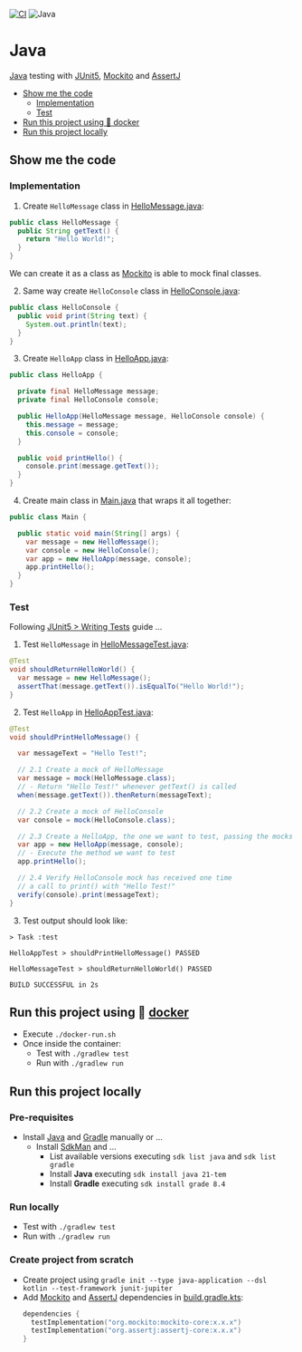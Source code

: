 [![CI](https://github.com/rogervinas/tests-everywhere/actions/workflows/java.yml/badge.svg)](https://github.com/rogervinas/tests-everywhere/actions/workflows/java.yml)
![Java](https://img.shields.io/badge/Java-21-blue?labelColor=black)

# Java

[Java](https://openjdk.org/) testing with [JUnit5](https://junit.org/junit5/), [Mockito](https://site.mockito.org/) and [AssertJ](https://assertj.github.io/doc/)

- [Show me the code](#show-me-the-code)
  - [Implementation](#implementation)
  - [Test](#test)
- [Run this project using 🐳 docker](#run-this-project-using--docker)
- [Run this project locally](#run-this-project-locally)

## Show me the code

### Implementation

1. Create `HelloMessage` class in [HelloMessage.java](src/main/java/org/hello/HelloApp.java):

```java
public class HelloMessage {
  public String getText() {
    return "Hello World!";
  }
}
```

We can create it as a class as [Mockito](https://site.mockito.org/) is able to mock final classes.

2. Same way create `HelloConsole` class in [HelloConsole.java](src/main/java/org/hello/HelloConsole.java):

```java
public class HelloConsole {
  public void print(String text) {
    System.out.println(text);
  }
}
```

3. Create `HelloApp` class in [HelloApp.java](src/main/java/org/hello/HelloApp.java):

```java
public class HelloApp {

  private final HelloMessage message;
  private final HelloConsole console;

  public HelloApp(HelloMessage message, HelloConsole console) {
    this.message = message;
    this.console = console;
  }

  public void printHello() {
    console.print(message.getText());
  }
}
```

4. Create main class in [Main.java](src/main/java/org/hello/Main.java) that wraps it all together:

```java
public class Main {

  public static void main(String[] args) {
    var message = new HelloMessage();
    var console = new HelloConsole();
    var app = new HelloApp(message, console);
    app.printHello();
  }
}
```

### Test

Following [JUnit5 > Writing Tests](https://junit.org/junit5/docs/current/user-guide/#writing-tests) guide ...

1. Test `HelloMessage` in [HelloMessageTest.java](src/test/java/org/hello/HelloMessageTest.java):

```java
@Test
void shouldReturnHelloWorld() {
  var message = new HelloMessage();
  assertThat(message.getText()).isEqualTo("Hello World!");
}
```

2. Test `HelloApp` in [HelloAppTest.java](src/test/java/org/hello/HelloAppTest.java):

```java
@Test
void shouldPrintHelloMessage() {

  var messageText = "Hello Test!";

  // 2.1 Create a mock of HelloMessage
  var message = mock(HelloMessage.class);
  // - Return "Hello Test!" whenever getText() is called
  when(message.getText()).thenReturn(messageText);

  // 2.2 Create a mock of HelloConsole
  var console = mock(HelloConsole.class);

  // 2.3 Create a HelloApp, the one we want to test, passing the mocks
  var app = new HelloApp(message, console);
  // - Execute the method we want to test
  app.printHello();

  // 2.4 Verify HelloConsole mock has received one time
  // a call to print() with "Hello Test!"
  verify(console).print(messageText);
}
```

3. Test output should look like:

```
> Task :test

HelloAppTest > shouldPrintHelloMessage() PASSED

HelloMessageTest > shouldReturnHelloWorld() PASSED

BUILD SUCCESSFUL in 2s
```

## Run this project using 🐳 [docker](https://www.docker.com/)

- Execute `./docker-run.sh`
- Once inside the container:
  - Test with `./gradlew test`
  - Run with `./gradlew run`

## Run this project locally

### Pre-requisites

- Install [Java](https://openjdk.org/) and [Gradle](https://gradle.org/) manually or ...
  - Install [SdkMan](https://sdkman.io/) and ...
    - List available versions executing `sdk list java` and `sdk list gradle`
    - Install **Java** executing `sdk install java 21-tem`
    - Install **Gradle** executing `sdk install grade 8.4`

### Run locally

- Test with `./gradlew test`
- Run with `./gradlew run`

### Create project from scratch

- Create project using `gradle init --type java-application --dsl kotlin --test-framework junit-jupiter`
- Add [Mockito](https://site.mockito.org/) and [AssertJ](https://assertj.github.io/doc/) dependencies in [build.gradle.kts](build.gradle.kts):
  ```kotlin
  dependencies {
    testImplementation("org.mockito:mockito-core:x.x.x")
    testImplementation("org.assertj:assertj-core:x.x.x")
  }
  ```
